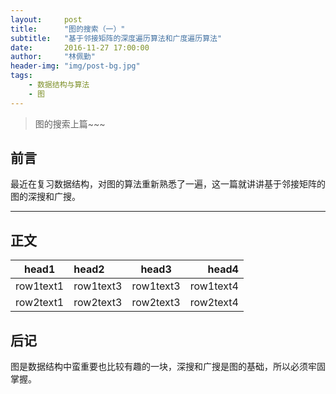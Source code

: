```yaml
---
layout:     post
title:      "图的搜索（一）"
subtitle:   "基于邻接矩阵的深度遍历算法和广度遍历算法"
date:       2016-11-27 17:00:00
author:     "林佩勤"
header-img: "img/post-bg.jpg"
tags:
    - 数据结构与算法
    - 图
---
```


> 图的搜索上篇~~~


## 前言

最近在复习数据结构，对图的算法重新熟悉了一遍，这一篇就讲讲基于邻接矩阵的图的深搜和广搜。

---

## 正文

| head1     | head2     |   head3   |     head4 |
| --------- | :-------- | :-------: | --------: |
| row1text1 | row1text3 | row1text3 | row1text4 |
| row2text1 | row2text3 | row2text3 | row2text4 |

## 后记

图是数据结构中蛮重要也比较有趣的一块，深搜和广搜是图的基础，所以必须牢固掌握。
